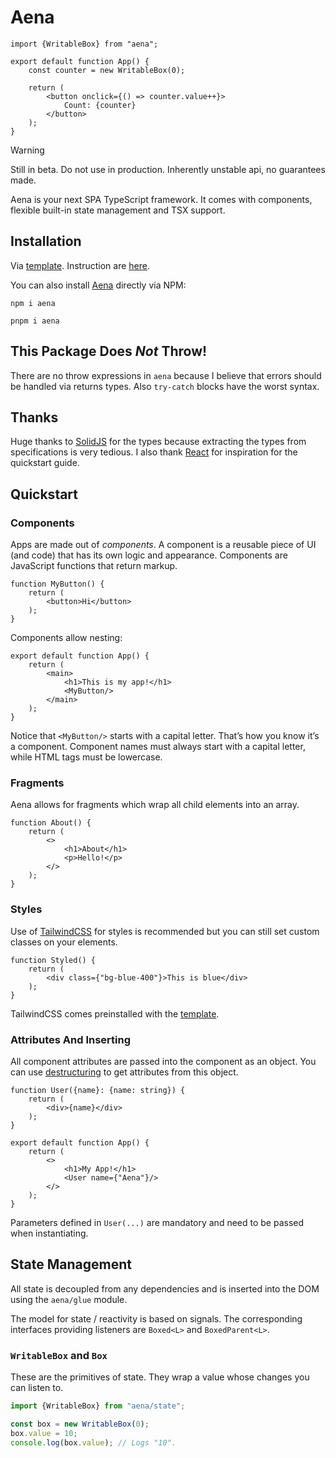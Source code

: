# Aena

```tsx
import {WritableBox} from "aena";

export default function App() {
    const counter = new WritableBox(0);
    
    return (
        <button onclick={() => counter.value++}>
            Count: {counter}
        </button>
    );
}
```

> [!WARNING]
> Still in beta. Do not use in production. Inherently unstable api, no guarantees made.

Aena is your next SPA TypeScript framework. It comes with components, flexible built-in state management and TSX support.

## Installation

Via [template](https://github.com/trombecher/aena-template). Instruction are [here](https://github.com/trombecher/aena-template).

You can also install [Aena](https://www.npmjs.com/package/aena) directly via NPM:

```shell
npm i aena
```

```shell
pnpm i aena
```

## This Package Does _Not_ Throw!

There are no throw expressions in `aena` because I believe that errors should be handled via returns types.
Also `try-catch` blocks have the worst syntax.

## Thanks

Huge thanks to [SolidJS](https://github.com/solidjs/solid/tree/main/packages/solid) for the types because extracting the types from specifications is very tedious. I also thank [React](https://github.com/facebook/react) for inspiration for the quickstart guide.

## Quickstart

### Components

Apps are made out of _components_. A component is a reusable piece of UI (and code) that has its own logic and appearance. Components are JavaScript functions that return markup.

```tsx
function MyButton() {
    return (
        <button>Hi</button>
    );
}
```

Components allow nesting:

```tsx
export default function App() {
    return (
        <main>
            <h1>This is my app!</h1>
            <MyButton/>
        </main>
    );
}
```

Notice that `<MyButton/>` starts with a capital letter. That’s how you know it’s a component. Component names must always start with a capital letter, while HTML tags must be lowercase.

### Fragments

Aena allows for fragments which wrap all child elements into an array.

```tsx
function About() {
    return (
        <>
            <h1>About</h1>
            <p>Hello!</p>
        </>
    );
}
```

### Styles

Use of [TailwindCSS](https://github.com/tailwindlabs/tailwindcss/) for styles is recommended but you can still set custom classes on your elements.

```tsx
function Styled() {
    return (
        <div class={"bg-blue-400"}>This is blue</div>
    );
}
```

TailwindCSS comes preinstalled with the [template](https://github.com/trombecher/aena-template).

### Attributes And Inserting

All component attributes are passed into the component as an object. You can use [destructuring](https://developer.mozilla.org/en-US/docs/Web/JavaScript/Reference/Operators/Destructuring_assignment) to get attributes from this object.

```tsx
function User({name}: {name: string}) {
    return (
        <div>{name}</div>
    );
}

export default function App() {
    return (
        <>
            <h1>My App!</h1>
            <User name={"Aena"}/>
        </>
    );
}
```

Parameters defined in `User(...)` are mandatory and need to be passed when instantiating.

## State Management

All state is decoupled from any dependencies and is inserted into the DOM using the `aena/glue` module.

The model for state / reactivity is based on signals. The corresponding interfaces providing listeners are `Boxed<L>` and `BoxedParent<L>`.

### `WritableBox` and `Box`

These are the primitives of state. They wrap a value whose changes you can listen to.

```typescript
import {WritableBox} from "aena/state";

const box = new WritableBox(0);
box.value = 10;
console.log(box.value); // Logs "10".
```